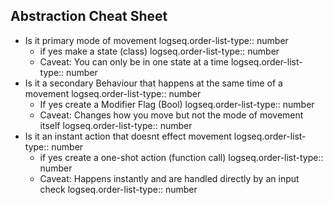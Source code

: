 ## Abstraction Cheat Sheet
- Is it primary mode of movement
  logseq.order-list-type:: number
	- if yes make a state (class)
	  logseq.order-list-type:: number
	- Caveat: You can only be in one state at a time
	  logseq.order-list-type:: number
- Is it a secondary Behaviour that happens at the same time of a movement
  logseq.order-list-type:: number
	- If yes create a Modifier Flag (Bool)
	  logseq.order-list-type:: number
	- Caveat: Changes how you move but not the mode of movement itself
	  logseq.order-list-type:: number
- Is it an instant action that doesnt effect movement
  logseq.order-list-type:: number
	- if yes create a one-shot action (function call)
	  logseq.order-list-type:: number
	- Caveat: Happens instantly and are handled directly by an input check
	  logseq.order-list-type:: number